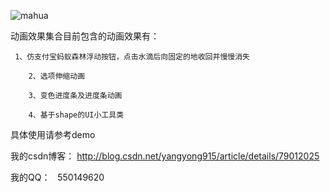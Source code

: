 
![mahua](https://github.com/yangyong915/WaterDemo/blob/master/GIF.gif)

动画效果集合目前包含的动画效果有：
``` stylus
 1、仿支付宝蚂蚁森林浮动按钮，点击水滴后向固定的地收回并慢慢消失
    
    2、选项伸缩动画
    
    3、变色进度条及进度条动画
    
    4、基于shape的UI小工具类
```
    
具体使用请参考demo

我的csdn博客：
   http://blog.csdn.net/yangyong915/article/details/79012025
   
我的QQ：
   550149620


